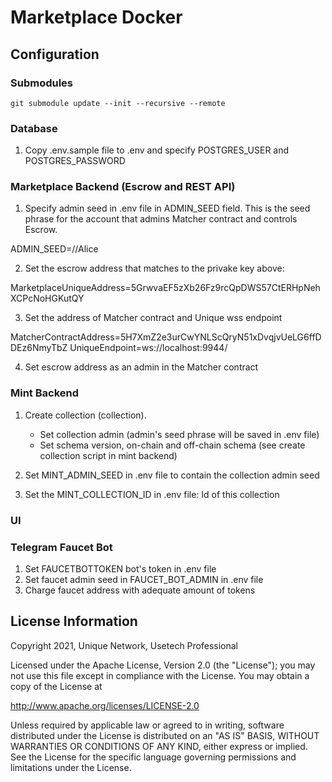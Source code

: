 # Marketplace Docker

## Configuration

### Submodules

```
git submodule update --init --recursive --remote
```

### Database

1. Copy .env.sample file to .env and specify POSTGRES_USER and POSTGRES_PASSWORD

### Marketplace Backend (Escrow and REST API)

1. Specify admin seed in .env file in ADMIN_SEED field. This is the seed phrase for the account that admins Matcher contract and controls Escrow.

ADMIN_SEED=//Alice

2. Set the escrow address that matches to the privake key above:

MarketplaceUniqueAddress=5GrwvaEF5zXb26Fz9rcQpDWS57CtERHpNehXCPcNoHGKutQY

3. Set the address of Matcher contract and Unique wss endpoint

MatcherContractAddress=5H7XmZ2e3urCwYNLScQryN51xDvqjvUeLG6ffDDEz6NmyTbZ
UniqueEndpoint=ws://localhost:9944/

4. Set escrow address as an admin in the Matcher contract


### Mint Backend

1. Create collection (collection). 
    - Set collection admin (admin's seed phrase will be saved in .env file)
    - Set schema version, on-chain and off-chain schema (see create collection script in mint backend)

2. Set MINT_ADMIN_SEED in .env file to contain the collection admin seed

3. Set the MINT_COLLECTION_ID in .env file: Id of this collection


### UI



### Telegram Faucet Bot

1. Set FAUCETBOTTOKEN bot's token in .env file
2. Set faucet admin seed in FAUCET_BOT_ADMIN in .env file
3. Charge faucet address with adequate amount of tokens



## License Information

Copyright 2021, Unique Network, Usetech Professional

Licensed under the Apache License, Version 2.0 (the "License");
you may not use this file except in compliance with the License.
You may obtain a copy of the License at

http://www.apache.org/licenses/LICENSE-2.0

Unless required by applicable law or agreed to in writing, software
distributed under the License is distributed on an "AS IS" BASIS,
WITHOUT WARRANTIES OR CONDITIONS OF ANY KIND, either express or implied.
See the License for the specific language governing permissions and
limitations under the License.
